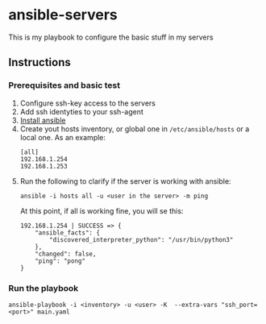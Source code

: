 # ansible-servers
This is my playbook to configure the basic stuff in my servers

## Instructions
### Prerequisites and basic test
1. Configure ssh-key access to the servers
1. Add ssh identyties to your ssh-agent
1. [Install ansible](https://docs.ansible.com/ansible/latest/installation_guide/intro_installation.html)
1. Create yout hosts inventory, or global one in `/etc/ansible/hosts` or a local one. As an example:
    ```
    [all]
    192.168.1.254
    192.168.1.253
    ```
1. Run the following to clarify if the server is working with ansible:
    ```
    ansible -i hosts all -u <user in the server> -m ping
    ```
    At this point, if all is working fine, you will se this:
    ```
    192.168.1.254 | SUCCESS => {
        "ansible_facts": {
            "discovered_interpreter_python": "/usr/bin/python3"
        },
        "changed": false,
        "ping": "pong"
    }  
    ```
### Run the playbook
`ansible-playbook -i <inventory> -u <user> -K  --extra-vars "ssh_port=<port>" main.yaml`